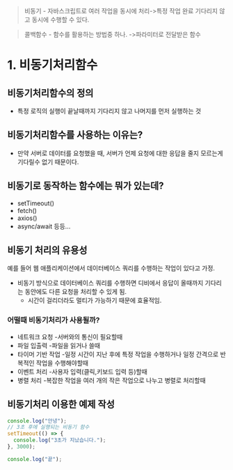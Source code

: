 >비동기 - 자바스크립트로 여러 작업을 동시에 처리->특정 작업 완료 기다리지 않고 동시에 수행할 수 있다.

>콜백함수 - 함수를 활용하는 방법중 하나. ->파라미터로 전달받은 함수

# 1. 비동기처리함수

## 비동기처리함수의 정의
* 특정 로직의 실행이 끝날때까지 기다리지 않고 나머지를 먼저 실행하는 것

## 비동기처리함수를 사용하는 이유는?
* 만약 서버로 데이터를 요청했을 때, 서버가 언제 요청에 대한 응답을 줄지 모르는게 기다릴수 없기 때문이다.

## 비동기로 동작하는 함수에는 뭐가 있는데?
* setTimeout()
* fetch()
* axios()
* async/await 등등...

## 비동기 처리의 유용성
예를 들어 웹 애플리케이션에서 데이터베이스 쿼리를 수행하는 작업이 있다고 가정.

* 비동기 방식으로 데이터베이스 쿼리를 수행하면 디비에서 응답이 올때까지 기다리는 동안에도 다른 요청을 처리할 수 있게 됨.
  * 시간이 걸리더라도 멀티가 가능하기 때문에 효율적임.

### 어떨때 비동기처리가 사용될까?
* 네트워크 요청
    -서버와의 통신이 필요할때 
* 파일 입출력
    -파일을 읽거나 쓸때
* 타이머 기반 작업
    -일정 시간이 지난 후에 특정 작업을 수행하거나 일정 간격으로 반복적인 작업을 수행해야할때
* 이벤트 처리
    -사용자 입력(클릭,키보드 입력 등)할때
* 병렬 처리
    -복잡한 작업을 여러 개의 작은 작업으로 나누고 병렬로 처리할때

## 비동기처리 이용한 예제 작성
```js
console.log("안녕");
// 3초 후에 실행되는 비동기 함수
setTimeout(() => {
  console.log("3초가 지났습니다.");
}, 3000);

console.log("끝");

